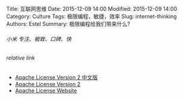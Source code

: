Title: 互联网思维
Date: 2015-12-09 14:00
Modified: 2015-12-09 14:00
Category: Culture
Tags: 极限编程，敏捷，效率
Slug: internet-thinking
Authors: Estel
Summary: 极限编程给我们带来什么?


###### 小米 专注、极致、口碑、快

###### relative link
- [Apache License Version 2 中文版](http://www.apache.org/licenses/LICENSE-2.0)
- [Apache License Version 2](http://www.apache.org/licenses/LICENSE-2.0)
- [Apache License Website](http://www.apache.org/licenses/)
